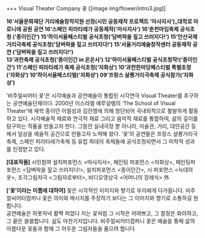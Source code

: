 +++ Visual Theater Company 꽃
[[image img/flower/intro3.jpg]]

**16‘서울문화재단 거리예술창작지원 선정(시민 공동제작 프로젝트 ’마사지사‘)_대학로 마로니에 공원 공연
16‘스페인 피라타레가 공동제작(’마사지사‘) 
16‘춘천마임축제 공식초청 (’종이인간‘) 
15‘하이서울페스티벌 공식초청(’담벼락을 짚고 쓰러지다!‘) 
15‘안산국제거리극축제 공식초청(’담벼락을 짚고 쓰러지다!‘) 
15‘서울거리예술창작센터 공동제작 공연 (’담벼락을 짚고 쓰러지다!‘)  
13‘과천축제 공식초청(’종이인간 in 온온사‘) 
12’하이서울페스티벌 공식초청작!(‘종이인간’) 
11’스페인 피라타레가 축제 공식초청(‘자화상’) 
10’과천한마당페스티벌 특별초청(‘자화상’) 
10’하이서울페스티벌(‘자화상’) 
09’프랑스 샬롱거리극축제 공식참가(‘자화상’)**


‘비주얼씨어터 꽃’은 시각예술과 공연예술이 통합된 시각연극 Visual Theater를 추구하는 공연예술단체이다. 2000년 이스라엘 예루살렘의 ‘The School of Visual Theater'에 재학 중이던 이철성과 김진영에 의해 창단되어 국내외적으로 활발하게 활동하고 있다. 시각예술적 재료와 연극적 재료 그리고 음악적 재료를 통합하여, 삶의 깊이를 탐구하는 작품을 만들고자 한다. 그동안 실내극장 뿐 아니라, 미술관, 거리, 대안공간 등에서 일상을 예술적 공간으로 만들고자 노력해 왔다. ‘꽃’의 공연들은 프랑스 샬롱거리극축제, 스페인 피라타레가축제 등 유럽 최대의 축제들에 공식초청되면서 그 미학적 성과를 인정받고 있다. 

**[대표작품]**
시민참여 설치퍼포먼스 <마사지사>, 페인팅 퍼포먼스 <자화상>, 페인팅퍼포먼스 <담벼락을 짚고 쓰러지다!>, 설치퍼포먼스 <종이인간>, 시 퍼포먼스 <늑대의 옷>, 조각그림자극 <그림자로부터>, 비디오영상극 <어머니의 장례식> 外

**[‘꽃’이라는 이름에 대하여]**
 꽃은 시각적인 이미지와 향기로 우리에게 다가옵니다. 비주얼씨어터컴퍼니 꽃은 의미와 메시지를 주장하기 보다는 그 이미지와 향기로 소통하길 원합니다.    
 공연예술은 하룻저녁 활짝 피었다 지는 꽃처럼 그 시작은 어여쁘고, 그 절정은 화려하고, 그 끝은 쓸쓸합니다. 삶도 마찬가지입니다. 비주얼씨어터컴퍼니 꽃은 예술을 통해 삶의 아름다운 꽃들과 함께 그 어두운 그림자들을 품으려 합니다 